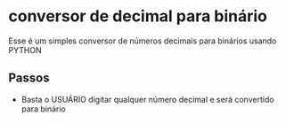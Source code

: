 # conversor de decimal para binário
Esse é um simples conversor de números decimais para binários usando PYTHON
## 
## Passos
- Basta o USUÁRIO digitar qualquer número decimal e será convertido para binário
